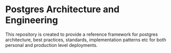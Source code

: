 # Postgres Architecture and Engineering

This repository is created to provide a reference framework for postgres architecture, best practices, standards, implementation patterns etc for both personal and production level deployments.


```{tableofcontents}
```
